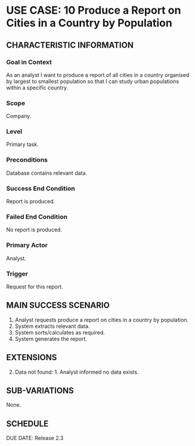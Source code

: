 # USE CASE: 10 Produce a Report on Cities in a Country by Population

## CHARACTERISTIC INFORMATION

### Goal in Context

As an analyst I want to produce a report of all cities in a country organised by largest to smallest population so that I can study urban populations within a specific country.

### Scope

Company.

### Level

Primary task.

### Preconditions

Database contains relevant data.

### Success End Condition

Report is produced.
### Failed End Condition

No report is produced.

### Primary Actor

Analyst.

### Trigger

Request for this report.

## MAIN SUCCESS SCENARIO

  1. Analyst requests produce a report on cities in a country by population.
  2. System extracts relevant data.
  3. System sorts/calculates as required.
  4. System generates the report.

## EXTENSIONS

  2. Data not found:
    1. Analyst informed no data exists.

## SUB-VARIATIONS

None.

## SCHEDULE

DUE DATE: Release 2.3
